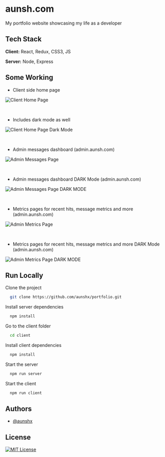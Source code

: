 
# aunsh.com

My portfolio website showcasing my life as a developer

## Tech Stack

**Client:** React, Redux, CSS3, JS

**Server:** Node, Express

## Some Working

- Client side home page

![Client Home Page](https://i.postimg.cc/GpPFH4Hf/aunsh-Portfolio-Light-Five.png)

&nbsp;

- Includes dark mode as well

![Client Home Page Dark Mode](https://i.postimg.cc/c4VdBbM2/aunsh-Portfolio-Dark-Five.png)

&nbsp;

- Admin messages dashboard (admin.aunsh.com)

![Admin Messages Page](https://i.postimg.cc/q72LymZj/aunsh-Portfolio-Light-One.png)

&nbsp;

- Admin messages dashboard DARK Mode (admin.aunsh.com)

![Admin Messages Page DARK MODE](https://i.postimg.cc/05XkbQ68/aunsh-Portfolio-Dark-One.png)

&nbsp;

- Metrics pages for recent hits, message metrics and more (admin.aunsh.com)

![Admin Metrics Page](https://i.postimg.cc/ydBTPFMB/aunsh-Portfolio-Light-Two.png)

&nbsp;

- Metrics pages for recent hits, message metrics and more DARK Mode (admin.aunsh.com)

![Admin Metrics Page DARK MODE](https://i.postimg.cc/bNGzbhb1/aunsh-Portfolio-Dark-Two.png)

## Run Locally

Clone the project

```bash
  git clone https://github.com/aunshx/portfolio.git
```

Install server dependencies

```bash
  npm install
```

Go to the client folder

```bash
  cd client
```

Install client dependencies

```bash
  npm install
```

Start the server

```bash
  npm run server
```

Start the client

```bash
  npm run client
```

## Authors

- [@aunshx](https://www.github.com/aunshx)

## License

[![MIT License](https://img.shields.io/badge/License-MIT-green.svg)](https://choosealicense.com/licenses/mit/)
